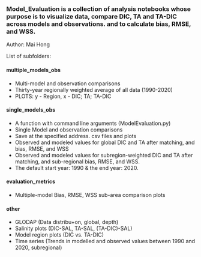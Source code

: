 ### Model_Evaluation is a collection of analysis notebooks whose purpose is to visualize data, compare DIC, TA and TA-DIC across models and observations. and to calculate bias, RMSE, and WSS.

Author: Mai Hong

List of subfolders:

#### multiple_models_obs
- Multi-model and observation comparisons
- Thirty-year regionally weighted average of all data (1990-2020)
- PLOTS: y - Region, x - DIC; TA; TA-DIC

#### single_models_obs
- A function with command line arguments (ModelEvaluation.py)
- Single Model and observation comparisons
- Save at the specified address. csv files and plots
- Observed and modeled values for global DIC and TA after matching, and bias, RMSE, and WSS
- Observed and modeled values for subregion-weighted DIC and TA after matching, and sub-regional bias, RMSE, and WSS.
- The default start year: 1990 & the end year: 2020.

#### evaluation_metrics
- Multiple-model Bias, RMSE, WSS sub-area comparison plots

#### other
- GLODAP (Data distribu+on, global, depth)
- Salinity plots (DIC-SAL, TA-SAL, (TA-DIC)-SAL)
- Model region plots (DIC vs. TA-DIC)
- Time series (Trends in modelled and observed values between 1990 and 2020, subregional)
